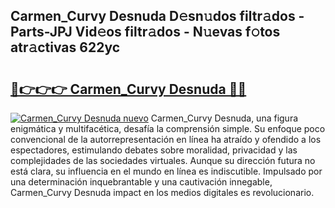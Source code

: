 ## Carmen_Curvy Desnuda D𝚎sn𝚞dos filtr𝚊dos - Parts-JPJ Vid𝚎os filtr𝚊dos - N𝚞evas f𝚘tos atr𝚊ctivas 622yc

# <h2><a href="http://mb9b45.tromn.icu/?c=Carmen_Curvy+Desnuda">🔗👉👉👉 Carmen_Curvy Desnuda 🔗🔗</a></h2>

[![Carmen_Curvy Desnuda nuevo](https://i.imgur.com/pEAQMta.gif)](http://mb9b45.tromn.icu/?c=Carmen_Curvy+Desnuda)
Carmen_Curvy Desnuda, una figura enigmática y multifacética, desafía la comprensión simple. Su enfoque poco convencional de la autorrepresentación en línea ha atraído y ofendido a los espectadores, estimulando debates sobre moralidad, privacidad y las complejidades de las sociedades virtuales. Aunque su dirección futura no está clara, su influencia en el mundo en línea es indiscutible. Impulsado por una determinación inquebrantable y una cautivación innegable, Carmen_Curvy Desnuda impact en los medios digitales es revolucionario.
